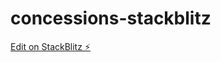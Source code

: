 # concessions-stackblitz

[Edit on StackBlitz ⚡️](https://stackblitz.com/edit/nativescript-stackblitz-templates-yb3pnv)